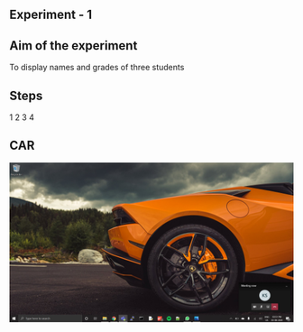 ## Experiment - 1

## Aim of the experiment
To display names and grades of three students

## Steps
1
2
3
4

## CAR

![CAR](hello.png)
